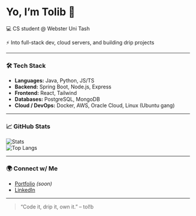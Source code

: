 # Yo, I’m Tolib 👋

💻 CS student @ Webster Uni Tash  
<!-- 🔥 Founder of ScanDrip (QR-coded fashion platform) -->
⚡ Into full-stack dev, cloud servers, and building drip projects  

---

### 🛠️ Tech Stack
- **Languages:** Java, Python, JS/TS  
- **Backend:** Spring Boot, Node.js, Express  
- **Frontend:** React, Tailwind  
- **Databases:** PostgreSQL, MongoDB  
- **Cloud / DevOps:** Docker, AWS, Oracle Cloud, Linux (Ubuntu gang)

---

### 📈 GitHub Stats
![Stats](https://github-readme-stats.vercel.app/api?username=tolibme&show_icons=true&theme=tokyonight)  
![Top Langs](https://github-readme-stats.vercel.app/api/top-langs/?username=tolibme&layout=compact&theme=tokyonight)

---

### 🌍 Connect w/ Me
- [Portfolio](https://tolib.me) *(soon)*  
- [LinkedIn](https://www.linkedin.com/in/tolibjon-olimjonov/)  

---

> “Code it, drip it, own it.” – tol!b
